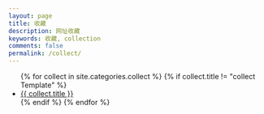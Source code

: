 ```yaml
---
layout: page
title: 收藏
description: 网址收藏
keywords: 收藏, collection
comments: false
permalink: /collect/
---
```


<ul class="listing">
{% for collect in site.categories.collect %}
{% if collect.title != "collect Template" %}
<li class="listing-item"><a href="{{ site.url }}{{ collect.url }}">{{ collect.title }}</a></li>
{% endif %}
{% endfor %}
</ul>
